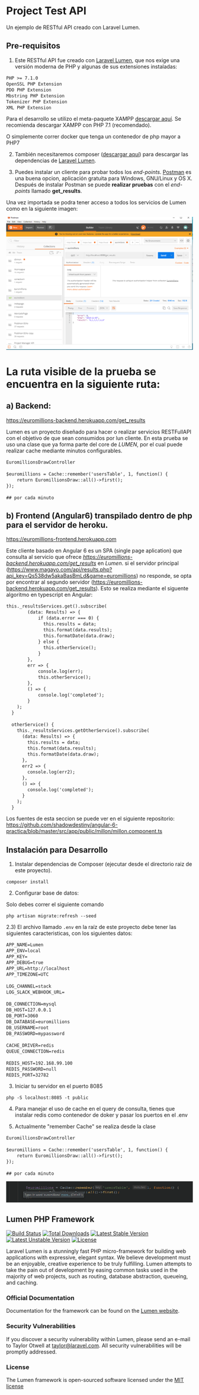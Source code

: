 # Project Test API

Un ejemplo de RESTful API creado con Laravel Lumen.

## Pre-requisitos

1) Este RESTful API fue creado con [Laravel Lumen](https://lumen.laravel.com/), que nos exige una versión moderna de PHP y algunas de sus extensiones instaladas:

```
PHP >= 7.1.0
OpenSSL PHP Extension
PDO PHP Extension
Mbstring PHP Extension
Tokenizer PHP Extension
XML PHP Extension
```

Para el desarrollo se utilizo el meta-paquete XAMPP 
[descargar aquí](https://www.apachefriends.org/download.html). Se recomienda descargar 
XAMPP con PHP 7.1 (recomendado).

O simplemente correr docker que tenga un contenedor de php mayor a PHP7

2) También necesitaremos composer ([descargar aquí](https://getcomposer.org/)) para descargar las dependencias de [Laravel Lumen](https://lumen.laravel.com/).

3) Puedes instalar un cliente para probar todos los *end-points*. 
[Postman](https://www.getpostman.com/) es una buena opcion, 
aplicación gratuita para Windows, GNU/Linux y OS X. Después de instalar Postman se puede **realizar pruebas** con el *end-points* llamado **get_results**.

Una vez importada se podra tener acceso a todos los servicios de Lumen como en la siguiente imagen:

![Postman](/images/postman.png)

# La ruta visible de la prueba se encuentra en la siguiente ruta:
## a) Backend: 
https://euromillions-backend.herokuapp.com/get_results

Lumen es un proyecto diseñado para hacer o realizar servicios RESTFullAPI con el objetivo de que sean consumidos por lun cliente. En esta prueba se uso una clase que ya forma parte del core de *LUMEN*, por el cual puede realizar cache mediante minutos configurables.

```
EuromillionsDrawController

$euromillions = Cache::remember('usersTable', 1, function() {
    return EuromillionsDraw::all()->first();
});

## por cada minuto
```


## b) Frontend (Angular6) transpilado dentro de php para el servidor de heroku.
https://euromillions-frontend.herokuapp.com

Este cliente basado en Angular 6 es un SPA (single page aplication) que consulta al servicio que ofrece *https://euromillions-backend.herokuapp.com/get_results* en *Lumen*. si el servidor principal (https://www.magayo.com/api/results.php?api_key=Qs538dw5akaBasBmLd&game=euromillions) no responde, se opta por encontrar al segundo servidor (https://euromillions-backend.herokuapp.com/get_results). Esto se realiza mediante el siguente algoritmo en typescript en Angular:

```
this._resultsServices.get().subscribe(
        (data: Results) => {
            if (data.error === 0) {
              this.results = data;
              this.format(data.results);
              this.formatDate(data.draw);
            } else {
              this.otherService();
            }
        },
        err => {
            console.log(err);
            this.otherService();
        },
        () => {
            console.log('completed');
        }
    );
  }

  otherService() {
    this._resultsServices.getOtherService().subscribe(
      (data: Results) => {
        this.results = data;
        this.format(data.results);
        this.formatDate(data.draw);
      },
      err2 => {
        console.log(err2);
      },
      () => {
        console.log('completed');
      }
    );
  }
```
Los fuentes de esta seccion se puede ver en el siguiente repositorio:
https://github.com/shadowdestiny/angular-6-practica/blob/master/src/app/public/millon/millon.component.ts


## Instalación para Desarrollo

1) Instalar dependencias de Composer (ejecutar desde el directorio raiz de este proyecto).
```
composer install
```
2) Configurar base de datos:

Solo debes correr el siguiente comando
```
php artisan migrate:refresh --seed
```
2.3) El archivo llamado `.env` en la raíz de este proyecto debe tener las siguientes caracteristicas, con los siguientes datos:
```
APP_NAME=Lumen
APP_ENV=local
APP_KEY=
APP_DEBUG=true
APP_URL=http://localhost
APP_TIMEZONE=UTC

LOG_CHANNEL=stack
LOG_SLACK_WEBHOOK_URL=

DB_CONNECTION=mysql
DB_HOST=127.0.0.1
DB_PORT=3060
DB_DATABASE=euromillions
DB_USERNAME=root
DB_PASSWORD=mypassword

CACHE_DRIVER=redis
QUEUE_CONNECTION=redis

REDIS_HOST=192.168.99.100
REDIS_PASSWORD=null
REDIS_PORT=32782
```

3) Iniciar tu servidor en el puerto 8085
```
php -S localhost:8085 -t public
```

4) Para manejar el uso de cache en el query de consulta, tienes que instalar redis como contenedor de doker y pasar los puertos en el .env

5) Actualmente "remember Cache" se realiza desde la clase 
```
EuromillionsDrawController

$euromillions = Cache::remember('usersTable', 1, function() {
    return EuromillionsDraw::all()->first();
});

## por cada minuto
```

![Cache](/images/cache.png)


## Lumen PHP Framework

[![Build Status](https://travis-ci.org/laravel/lumen-framework.svg)](https://travis-ci.org/laravel/lumen-framework)
[![Total Downloads](https://poser.pugx.org/laravel/lumen-framework/d/total.svg)](https://packagist.org/packages/laravel/lumen-framework)
[![Latest Stable Version](https://poser.pugx.org/laravel/lumen-framework/v/stable.svg)](https://packagist.org/packages/laravel/lumen-framework)
[![Latest Unstable Version](https://poser.pugx.org/laravel/lumen-framework/v/unstable.svg)](https://packagist.org/packages/laravel/lumen-framework)
[![License](https://poser.pugx.org/laravel/lumen-framework/license.svg)](https://packagist.org/packages/laravel/lumen-framework)

Laravel Lumen is a stunningly fast PHP micro-framework for building web applications with expressive, elegant syntax. We believe development must be an enjoyable, creative experience to be truly fulfilling. Lumen attempts to take the pain out of development by easing common tasks used in the majority of web projects, such as routing, database abstraction, queueing, and caching.

### Official Documentation

Documentation for the framework can be found on the [Lumen website](http://lumen.laravel.com/docs).

### Security Vulnerabilities

If you discover a security vulnerability within Lumen, please send an e-mail to Taylor Otwell at taylor@laravel.com. All security vulnerabilities will be promptly addressed.

### License

The Lumen framework is open-sourced software licensed under the [MIT license](http://opensource.org/licenses/MIT)
